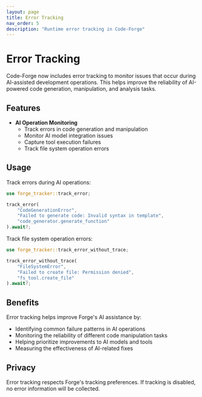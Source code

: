 ```yaml
---
layout: page
title: Error Tracking
nav_order: 5
description: "Runtime error tracking in Code-Forge"
---
```


# Error Tracking

Code-Forge now includes error tracking to monitor issues that occur during AI-assisted development operations. This helps improve the reliability of AI-powered code generation, manipulation, and analysis tasks.

## Features

- **AI Operation Monitoring**
  - Track errors in code generation and manipulation
  - Monitor AI model integration issues
  - Capture tool execution failures
  - Track file system operation errors

## Usage

Track errors during AI operations:
```rust
use forge_tracker::track_error;

track_error(
    "CodeGenerationError",
    "Failed to generate code: Invalid syntax in template",
    "code_generator.generate_function"
).await?;
```

Track file system operation errors:
```rust
use forge_tracker::track_error_without_trace;

track_error_without_trace(
    "FileSystemError",
    "Failed to create file: Permission denied",
    "fs_tool.create_file"
).await?;
```

## Benefits

Error tracking helps improve Forge's AI assistance by:
- Identifying common failure patterns in AI operations
- Monitoring the reliability of different code manipulation tasks
- Helping prioritize improvements to AI models and tools
- Measuring the effectiveness of AI-related fixes

## Privacy

Error tracking respects Forge's tracking preferences. If tracking is disabled, no error information will be collected. 